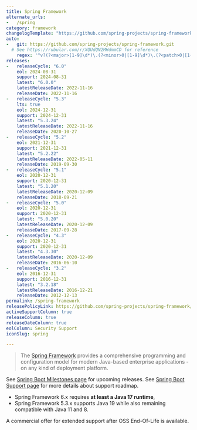 ```yaml
---
title: Spring Framework
alternate_urls:
-   /spring
category: framework
changelogTemplate: "https://github.com/spring-projects/spring-framework/releases/tag/v__LATEST__"
auto:
-   git: https://github.com/spring-projects/spring-framework.git
  # See https://rubular.com/r/XQUdQN2MHdmmCD for reference
    regex: '^v?(?<major>[1-9]\d*)\.(?<minor>0|[1-9]\d*)\.(?<patch>0|[1-9]\d*)(\.RELEASE)?$'
releases:
-   releaseCycle: "6.0"
    eol: 2024-08-31
    support: 2024-08-31
    latest: "6.0.0"
    latestReleaseDate: 2022-11-16
    releaseDate: 2022-11-16
-   releaseCycle: "5.3"
    lts: true
    eol: 2024-12-31
    support: 2024-12-31
    latest: "5.3.24"
    latestReleaseDate: 2022-11-16
    releaseDate: 2020-10-27
-   releaseCycle: "5.2"
    eol: 2021-12-31
    support: 2021-12-31
    latest: "5.2.22"
    latestReleaseDate: 2022-05-11
    releaseDate: 2019-09-30
-   releaseCycle: "5.1"
    eol: 2020-12-31
    support: 2020-12-31
    latest: "5.1.20"
    latestReleaseDate: 2020-12-09
    releaseDate: 2018-09-21
-   releaseCycle: "5.0"
    eol: 2020-12-31
    support: 2020-12-31
    latest: "5.0.20"
    latestReleaseDate: 2020-12-09
    releaseDate: 2017-09-28
-   releaseCycle: "4.3"
    eol: 2020-12-31
    support: 2020-12-31
    latest: "4.3.30"
    latestReleaseDate: 2020-12-09
    releaseDate: 2016-06-10
-   releaseCycle: "3.2"
    eol: 2016-12-31
    support: 2016-12-31
    latest: "3.2.18"
    latestReleaseDate: 2016-12-21
    releaseDate: 2012-12-13
permalink: /spring-framework
releasePolicyLink: https://github.com/spring-projects/spring-framework/wiki/Spring-Framework-Versions
activeSupportColumn: true
releaseColumn: true
releaseDateColumn: true
eolColumn: Security Support
iconSlug: spring

---
```


> The [Spring Framework](https://spring.io/projects/spring-framework) provides a comprehensive programming and
> configuration model for modern Java-based enterprise applications - on any kind of deployment platform.

See [Spring Boot Milestones page](https://github.com/spring-projects/spring-framework/milestones) for upcoming releases.
See [Spring Boot Support page](https://spring.io/projects/spring-framework#support) for more details about support
roadmap.

- Spring Framework 6.x requires **at least a Java 17 runtime**,
- Spring Framework 5.3.x supports Java 19 while also remaining compatible with Java 11 and 8.

A commercial offer for extended support after OSS End-Of-Life is available.
